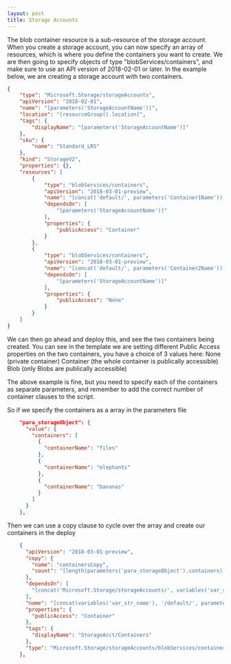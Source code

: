 ```yaml
---
layout: post
title: Storage Accounts
---
```


The blob container resource is a sub-resource of the storage account. When you create a storage account, you can now specify an array of resources, which is where you define the containers you want to create. We are then going to specify objects of type "blobServices/containers", and make sure to use an API version of 2018-02-01 or later.
In the example below, we are creating a storage account with two containers.

```Json
{
    "type": "Microsoft.Storage/storageAccounts",
    "apiVersion": "2018-02-01",
    "name": "[parameters('StorageAccountName')]",
    "location": "[resourceGroup().location]",
    "tags": {
        "displayName": "[parameters('StorageAccountName')]"
    },
    "sku": {
        "name": "Standard_LRS"
    },
    "kind": "StorageV2",
    "properties": {},
    "resources": [
        {
            "type": "blobServices/containers",
            "apiVersion": "2018-03-01-preview",
            "name": "[concat('default/', parameters('Container1Name'))]",
            "dependsOn": [
                "[parameters('StorageAccountName')]"
            ],
            "properties": {
                "publicAccess": "Container"
            }
        },
        {
            "type": "blobServices/containers",
            "apiVersion": "2018-03-01-preview",
            "name": "[concat('default/', parameters('Container2Name'))]",
            "dependsOn": [
                "[parameters('StorageAccountName')]"
            ],
            "properties": {
                "publicAccess": "None"
            }
        }
    ]
}

```

We can then go ahead and deploy this, and see the two containers being created. You can see in the template we are setting different Public Access properties on the two containers, you have a choice of 3 values here:
None (private container)
Container (the whole container is publically accessible)
Blob (only Blobs are publically accessible)

The above example is fine, but you need to specify each of the containers as separate parameters, and remember to add the correct number of container clauses to the script.

So if we specify the containers as a array in the parameters file

```Json
    "para_storageObject": {
      "value": {
        "containers": [
          {
            "containerName": "files"
          },
          {
            "containerName": "elephants"
          },
          {
            "containerName": "bananas"
          }
        ]
      }
    },
```

Then we can use a copy clause to cycle over the array and create our containers in the deploy

```Json
    {
      "apiVersion": "2018-03-01-preview",
      "copy": {
        "name": "containersCopy",
        "count": "[length(parameters('para_storageObject').containers)]"
      },
      "dependsOn": [
        "[concat('Microsoft.Storage/storageAccounts/', variables('var_str_name'))]"
      ],
      "name": "[concat(variables('var_str_name'), '/default/', parameters('para_storageObject').containers[copyIndex()].containerName)]",
      "properties": {
        "publicAccess": "Container"
      },
      "tags": {
        "displayName": "StorageAcct/Containers"
      },
      "type": "Microsoft.Storage/storageAccounts/blobServices/containers"
    },
```

